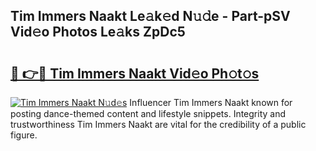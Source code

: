 ## Tim Immers Naakt Le𝚊k𝚎d N𝚞𝚍e - Part-pSV Vid𝚎o Photos Le𝚊ks ZpDc5

# <h2><a href="http://fb03czo.evod.top/?m=Tim+Immers+Naakt">🔗 👉🔴 Tim Immers Naakt Vid𝚎o Ph𝚘t𝚘s</a></h2>

[![Tim Immers Naakt N𝚞d𝚎s](https://i.imgur.com/8V9OHl7.gif)](http://fb03czo.evod.top/?m=Tim+Immers+Naakt)
Influencer Tim Immers Naakt known for posting dance-themed content and lifestyle snippets. Integrity and trustworthiness Tim Immers Naakt are vital for the credibility of a public figure. 
